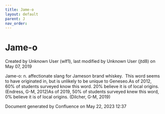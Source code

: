```yaml
---
title: Jame-o
layout: default
parent: J
nav_order:
---
```


# Jame-o

Created by  Unknown User (wlf1), last modified by  Unknown User (jtd8) on May 07, 2019

Jame-o: n. affectionate slang for Jameson brand whiskey.  This word seems to have originated in, but is unlikely to be unique to Geneseo.As of 2012, 60% of students surveyed know this word. 20% believe it is of local origins.(Endress, G-M, 2012)As of 2019, 50% of students surveyed knew this word, 0% believe it is of local origins. (Dilcher, G-M, 2019)

Document generated by Confluence on May 22, 2023 12:37


